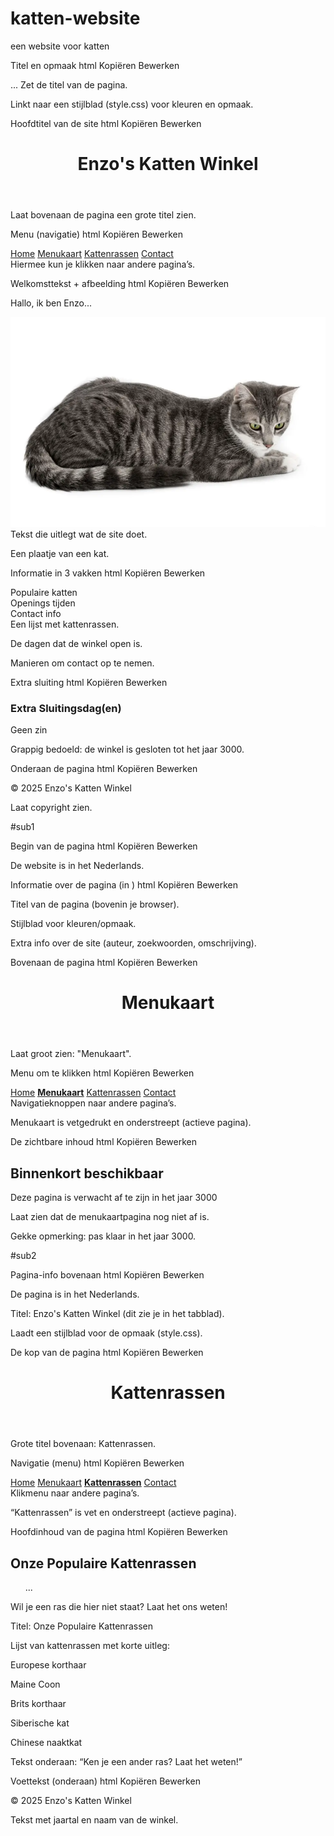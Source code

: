 # katten-website
een website voor katten

Titel en opmaak
html
Kopiëren
Bewerken
<head> ... </head>
Zet de titel van de pagina.

Linkt naar een stijlblad (style.css) voor kleuren en opmaak.

Hoofdtitel van de site
html
Kopiëren
Bewerken
<header>
  <h1>Enzo's Katten Winkel</h1>
</header>
Laat bovenaan de pagina een grote titel zien.

Menu (navigatie)
html
Kopiëren
Bewerken
<nav>
  <a href="index.html">Home</a>
  <a href="sub1.html">Menukaart</a>
  <a href="sub2.html">Kattenrassen</a>
  <a href="sub3.html">Contact</a>
</nav>
Hiermee kun je klikken naar andere pagina’s.

Welkomsttekst + afbeelding
html
Kopiëren
Bewerken
<p>Hallo, ik ben Enzo...</p>
<img src="ckat.png">
Tekst die uitlegt wat de site doet.

Een plaatje van een kat.

Informatie in 3 vakken
html
Kopiëren
Bewerken
<main>
  <div>Populaire katten</div>
  <div>Openings tijden</div>
  <div>Contact info</div>
</main>
Een lijst met kattenrassen.

De dagen dat de winkel open is.

Manieren om contact op te nemen.

Extra sluiting
html
Kopiëren
Bewerken
<section>
  <h3>Extra Sluitingsdag(en)</h3>
  <p>Geen zin</p>
</section>
Grappig bedoeld: de winkel is gesloten tot het jaar 3000.

Onderaan de pagina
html
Kopiëren
Bewerken
<footer>
  <p>&copy; 2025 Enzo's Katten Winkel</p>
</footer>
Laat copyright zien.

#sub1

Begin van de pagina
html
Kopiëren
Bewerken
<html lang="nl">
De website is in het Nederlands.

Informatie over de pagina (in <head>)
html
Kopiëren
Bewerken
<head>
  <title>Enzo's katten winkel</title>
  <link rel="stylesheet" href="style.css">
  <meta ...>
</head>
Titel van de pagina (bovenin je browser).

Stijlblad voor kleuren/opmaak.

Extra info over de site (auteur, zoekwoorden, omschrijving).

Bovenaan de pagina
html
Kopiëren
Bewerken
<header>
  <h1>Menukaart</h1>
</header>
Laat groot zien: "Menukaart".

Menu om te klikken
html
Kopiëren
Bewerken
<nav>
  <a href="index.html">Home</a>
  <a href="sub1.html"><b><u>Menukaart</u></b></a>
  <a href="sub2.html">Kattenrassen</a>
  <a href="sub3.html">Contact</a>
</nav>
Navigatieknoppen naar andere pagina’s.

Menukaart is vetgedrukt en onderstreept (actieve pagina).

De zichtbare inhoud
html
Kopiëren
Bewerken
<body>
  <div id="wrapper">
    <h2>Binnenkort beschikbaar</h2>
    <p>Deze pagina is verwacht af te zijn in het jaar 3000</p>
  </div>
</body>
Laat zien dat de menukaartpagina nog niet af is.

Gekke opmerking: pas klaar in het jaar 3000.

#sub2

Pagina-info bovenaan
html
Kopiëren
Bewerken
<html lang="nl">
<head>
  <meta charset="UTF-8">
  <meta name="viewport" content="width=device-width, initial-scale=1.0">
  <title>Enzo's Katten Winkel</title>
  <link rel="stylesheet" href="style.css">
</head>
De pagina is in het Nederlands.

Titel: Enzo's Katten Winkel (dit zie je in het tabblad).

Laadt een stijlblad voor de opmaak (style.css).

De kop van de pagina
html
Kopiëren
Bewerken
<header>
  <h1>Kattenrassen</h1>
</header>
Grote titel bovenaan: Kattenrassen.

Navigatie (menu)
html
Kopiëren
Bewerken
<nav>
  <a href="index.html">Home</a>
  <a href="sub1.html">Menukaart</a>
  <a href="sub2.html"><b><u>Kattenrassen</u></b></a>
  <a href="sub3.html">Contact</a>
</nav>
Klikmenu naar andere pagina’s.

“Kattenrassen” is vet en onderstreept (actieve pagina).

Hoofdinhoud van de pagina
html
Kopiëren
Bewerken
<main>
  <div id="wrapper">
    <h2>Onze Populaire Kattenrassen</h2>
    <ul> ... </ul>
    <p>Wil je een ras die hier niet staat? Laat het ons weten!</p>
  </div>
</main>
Titel: Onze Populaire Kattenrassen

Lijst van kattenrassen met korte uitleg:

Europese korthaar

Maine Coon

Brits korthaar

Siberische kat

Chinese naaktkat

Tekst onderaan: “Ken je een ander ras? Laat het weten!”

Voettekst (onderaan)
html
Kopiëren
Bewerken
<footer>
  <p>&copy; 2025 Enzo's Katten Winkel</p>
</footer>
Tekst met jaartal en naam van de winkel.
